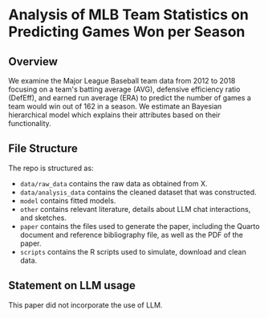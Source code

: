 # Analysis of MLB Team Statistics on Predicting Games Won per Season

## Overview

We examine the Major League Baseball team data from 2012 to 2018 focusing on a team's batting average (AVG), defensive efficiency ratio (DefEff), and earned run average (ERA) to predict the number of games a team would win out of 162 in a season. We estimate an Bayesian hierarchical model which explains their attributes based on their functionality.


## File Structure

The repo is structured as:

-   `data/raw_data` contains the raw data as obtained from X.
-   `data/analysis_data` contains the cleaned dataset that was constructed.
-   `model` contains fitted models. 
-   `other` contains relevant literature, details about LLM chat interactions, and sketches.
-   `paper` contains the files used to generate the paper, including the Quarto document and reference bibliography file, as well as the PDF of the paper. 
-   `scripts` contains the R scripts used to simulate, download and clean data.


## Statement on LLM usage

This paper did not incorporate the use of LLM.
